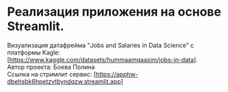 # Реализация приложения на основе Streamlit.  
Визуализация датафрейма "Jobs and Salaries in Data Science" с платформы Kagle: [https://www.kaggle.com/datasets/hummaamqaasim/jobs-in-data].  
Автор проекта: Боева Полина  
Cсылка на стримлит сервис: [https://apphw-dbehsbk6hpetzvtbyndqzw.streamlit.app]
